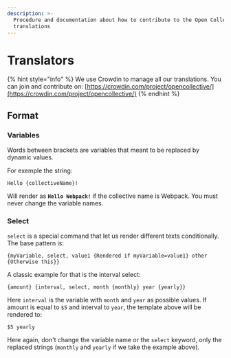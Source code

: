 ```yaml
---
description: >-
  Procedure and documentation about how to contribute to the Open Collective
  translations
---
```


# Translators

{% hint style="info" %}
We use Crowdin to manage all our translations. You can join and contribute on: [https://crowdin.com/project/opencollective/](https://crowdin.com/project/opencollective/)
{% endhint %}

## Format

### Variables

Words between brackets are variables that meant to be replaced by dynamic values.

For exemple the string:

```text
Hello {collectiveName}!
```

Will render as **`Hello Webpack!`** if the collective name is Webpack. You must never change the variable names.

### Select

`select` is a special command that let us render different texts conditionally. The base pattern is:

```text
{myVariable, select, value1 {Rendered if myVariable=value1} other {Otherwise this}}
```

A classic example for that is the interval select:

```text
{amount} {interval, select, month {monthly} year {yearly}}
```

Here `interval` is the variable with `month` and `year` as possible values. If amount is equal to `$5` and interval to `year`, the template above will be rendered to:

```text
$5 yearly
```

Here again, don't change the variable name or the `select` keyword, only the replaced strings \(`monthly` and `yearly` if we take the example above\).

